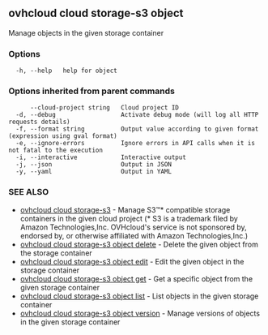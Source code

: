 ## ovhcloud cloud storage-s3 object

Manage objects in the given storage container

### Options

```
  -h, --help   help for object
```

### Options inherited from parent commands

```
      --cloud-project string   Cloud project ID
  -d, --debug                  Activate debug mode (will log all HTTP requests details)
  -f, --format string          Output value according to given format (expression using gval format)
  -e, --ignore-errors          Ignore errors in API calls when it is not fatal to the execution
  -i, --interactive            Interactive output
  -j, --json                   Output in JSON
  -y, --yaml                   Output in YAML
```

### SEE ALSO

* [ovhcloud cloud storage-s3](ovhcloud_cloud_storage-s3.md)	 - Manage S3™* compatible storage containers in the given cloud project (* S3 is a trademark filed by Amazon Technologies,Inc. OVHcloud's service is not sponsored by, endorsed by, or otherwise affiliated with Amazon Technologies,Inc.)
* [ovhcloud cloud storage-s3 object delete](ovhcloud_cloud_storage-s3_object_delete.md)	 - Delete the given object from the storage container
* [ovhcloud cloud storage-s3 object edit](ovhcloud_cloud_storage-s3_object_edit.md)	 - Edit the given object in the storage container
* [ovhcloud cloud storage-s3 object get](ovhcloud_cloud_storage-s3_object_get.md)	 - Get a specific object from the given storage container
* [ovhcloud cloud storage-s3 object list](ovhcloud_cloud_storage-s3_object_list.md)	 - List objects in the given storage container
* [ovhcloud cloud storage-s3 object version](ovhcloud_cloud_storage-s3_object_version.md)	 - Manage versions of objects in the given storage container

